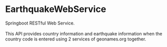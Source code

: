 # EarthquakeWebService
 Springboot RESTful Web Service.<br/>  
 This API provides country information and earthquake information when the country code is entered using 2 services of geonames.org together.
 
 
 
